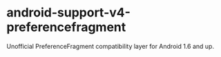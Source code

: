 android-support-v4-preferencefragment
=====================================

Unofficial PreferenceFragment compatibility layer for Android 1.6 and up.
